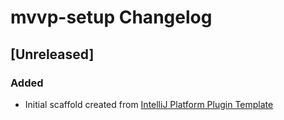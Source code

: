<!-- Keep a Changelog guide -> https://keepachangelog.com -->

# mvvp-setup Changelog

## [Unreleased]
### Added
- Initial scaffold created from [IntelliJ Platform Plugin Template](https://github.com/JetBrains/intellij-platform-plugin-template)
